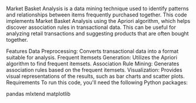 Market Basket Analysis is a data mining technique used to identify patterns and relationships between items frequently purchased together. This code implements Market Basket Analysis using the Apriori algorithm, which helps discover association rules in transactional data. This can be useful for analyzing retail transactions and suggesting products that are often bought together.

Features
Data Preprocessing: Converts transactional data into a format suitable for analysis.
Frequent Itemsets Generation: Utilizes the Apriori algorithm to find frequent itemsets.
Association Rule Mining: Generates association rules based on the frequent itemsets.
Visualization: Provides visual representations of the results, such as bar charts and scatter plots.
Requirements
To run this code, you'll need the following Python packages:

pandas
mlxtend
matplotlib
